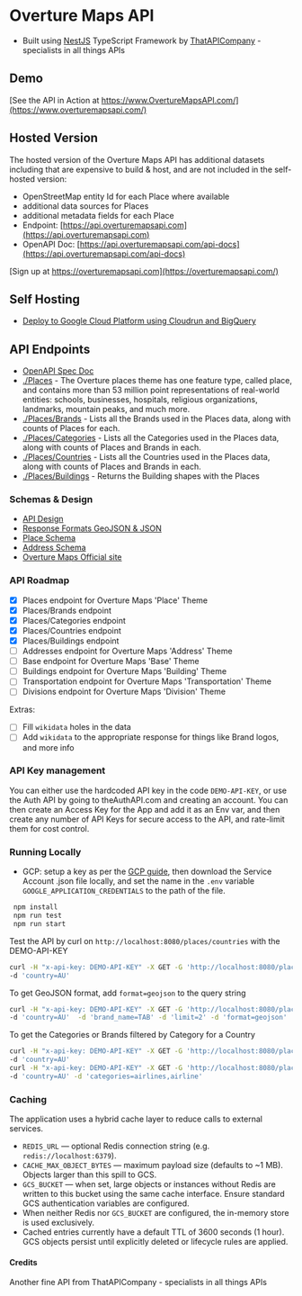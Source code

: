 # Overture Maps API

- Built using [NestJS](https://github.com/nestjs/nest) TypeScript Framework by [ThatAPICompany](https://thatapicompany.com) - specialists in all things APIs

## Demo

[See the API in Action at https://www.OvertureMapsAPI.com/](https://www.overturemapsapi.com/)

## Hosted Version

The hosted version of the Overture Maps API has additional datasets including that are expensive to build & host, and are not included in the self-hosted version:

- OpenStreetMap entity Id for each Place where available
- additional data sources for Places
- additional metadata fields for each Place
- Endpoint: [https://api.overturemapsapi.com](https://api.overturemapsapi.com)
- OpenAPI Doc: [https://api.overturemapsapi.com/api-docs](https://api.overturemapsapi.com/api-docs)

[Sign up at https://overturemapsapi.com](https://overturemapsapi.com/)

## Self Hosting

- [Deploy to Google Cloud Platform using Cloudrun and BigQuery](./docs/google-cloud-platform.md)

## API Endpoints

- [OpenAPI Spec Doc](https://api.overturemapsapi.com/api-docs.json)
- [./Places](https://www.overturemapsapi.com/docs/api-endpoints/places/) - The Overture places theme has one feature type, called place, and contains more than 53 million point representations of real-world entities: schools, businesses, hospitals, religious organizations, landmarks, mountain peaks, and much more.
- [./Places/Brands](https://www.overturemapsapi.com/docs/api-endpoints/places-brands) - Lists all the Brands used in the Places data, along with counts of Places for each.
- [./Places/Categories](https://www.overturemapsapi.com/docs/api-endpoints/places-categories) - Lists all the Categories used in the Places data, along with counts of Places and Brands in each.
- [./Places/Countries](https://www.overturemapsapi.com/docs/api-endpoints/places-countries) - Lists all the Countries used in the Places data, along with counts of Places and Brands in each.
- [./Places/Buildings](https://www.overturemapsapi.com/docs/api-endpoints/places-buildings) - Returns the Building shapes with the Places

### Schemas & Design

- [API Design](./docs/api-design.md)
- [Response Formats GeoJSON & JSON](./docs/response-formats.md)
- [Place Schema](https://docs.overturemaps.org/schema/reference/places/place/)
- [Address Schema](https://docs.overturemaps.org/schema/reference/addresses/address/)
- [Overture Maps Official site](https://overturemaps.org/)

### API Roadmap

- [x] Places endpoint for Overture Maps 'Place' Theme
- [x] Places/Brands endpoint
- [x] Places/Categories endpoint
- [x] Places/Countries endpoint
- [x] Places/Buildings endpoint
- [ ] Addresses endpoint for Overture Maps 'Address' Theme
- [ ] Base endpoint for Overture Maps 'Base' Theme
- [ ] Buildings endpoint for Overture Maps 'Building' Theme
- [ ] Transportation endpoint for Overture Maps 'Transportation' Theme
- [ ] Divisions endpoint for Overture Maps 'Division' Theme

Extras:

- [ ] Fill `wikidata` holes in the data
- [ ] Add `wikidata` to the appropriate response for things like Brand logos, and more info

### API Key management

You can either use the hardcoded API key in the code `DEMO-API-KEY`, or use the Auth API by going to theAuthAPI.com and creating an account. You can then create an Access Key for the App and add it as an Env var, and then create any number of API Keys for secure access to the API, and rate-limit them for cost control.

### Running Locally

- GCP: setup a key as per the [GCP guide](./docs/google-cloud-platform.md), then download the Service Account .json file locally, and set the name in the `.env` variable `GOOGLE_APPLICATION_CREDENTIALS` to the path of the file.

```bash
 npm install
 npm run test
 npm run start
```

Test the API by curl on `http://localhost:8080/places/countries` with the DEMO-API-KEY

```bash
curl -H "x-api-key: DEMO-API-KEY" -X GET -G 'http://localhost:8080/places/brands' \
-d 'country=AU'
```

To get GeoJSON format, add `format=geojson` to the query string

```bash
curl -H "x-api-key: DEMO-API-KEY" -X GET -G 'http://localhost:8080/places' \
-d 'country=AU'  -d 'brand_name=TAB' -d 'limit=2' -d 'format=geojson'
```

To get the Categories or Brands filtered by Category for a Country

```bash
curl -H "x-api-key: DEMO-API-KEY" -X GET -G 'http://localhost:8080/places/categories' \
-d 'country=AU'
curl -H "x-api-key: DEMO-API-KEY" -X GET -G 'http://localhost:8080/places/brands' \
-d 'country=AU' -d 'categories=airlines,airline'
```

### Caching

The application uses a hybrid cache layer to reduce calls to external services.

- `REDIS_URL` &mdash; optional Redis connection string (e.g. `redis://localhost:6379`).
- `CACHE_MAX_OBJECT_BYTES` &mdash; maximum payload size (defaults to ~1&nbsp;MB). Objects larger than this spill to GCS.
- `GCS_BUCKET` &mdash; when set, large objects or instances without Redis are written to this bucket using the same cache interface. Ensure standard GCS authentication variables are configured.
- When neither Redis nor `GCS_BUCKET` are configured, the in-memory store is used exclusively.
- Cached entries currently have a default TTL of 3600 seconds (1 hour). GCS objects persist until explicitly deleted or lifecycle rules are applied.


#### Credits

Another fine API from ThatAPICompany - specialists in all things APIs
